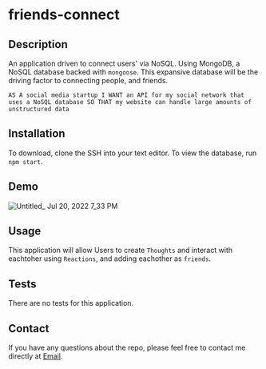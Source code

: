 # friends-connect

## Description
An application driven to connect users' via NoSQL. Using MongoDB, a NoSQL database backed with `mongoose`. This expansive database will be the driving factor to connecting people, and friends.

`AS A social media startup
I WANT an API for my social network that uses a NoSQL database
SO THAT my website can handle large amounts of unstructured data`


## Installation
To download, clone the SSH into your text editor. To view the database, run `npm start`.


## Demo

![Untitled_ Jul 20, 2022 7_33 PM](https://user-images.githubusercontent.com/103971335/180105425-cd124fa1-8017-45a1-9827-f7893e720392.gif)

## Usage
This application will allow Users to create `Thoughts` and interact with eachtoher using `Reactions`, and adding eachother as `friends`.

## Tests
There are no tests for this application.


## Contact
If you have any questions about the repo, please feel free to contact me directly at [Email](mailto:atwood169@yahoo.com).
